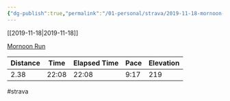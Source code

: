 ```yaml
---
{"dg-publish":true,"permalink":"/01-personal/strava/2019-11-18-mornoon-run/"}
---
```



[[2019-11-18\|2019-11-18]]

[Mornoon Run](https://www.strava.com/activities/2875066224)

| Distance | Time  | Elapsed Time | Pace | Elevation |
| -------- | ----- | ------------ | ---- | --------- |
| 2.38     | 22:08 | 22:08        | 9:17 | 219       |




#strava
